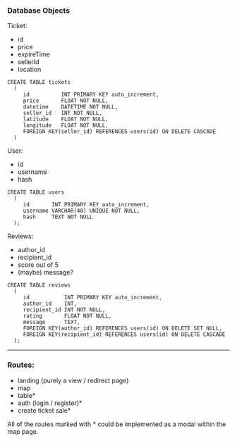 ### Database Objects

Ticket:

- id
- price
- expireTime
- sellerId
- location

```
CREATE TABLE tickets
  (
     id          INT PRIMARY KEY auto_increment,
     price       FLOAT NOT NULL,
     datetime    DATETIME NOT NULL,
     seller_id   INT NOT NULL,
     latitude    FLOAT NOT NULL,
     longitude   FLOAT NOT NULL,
     FOREIGN KEY(seller_id) REFERENCES users(id) ON DELETE CASCADE
  )
```

User:

- id
- username
- hash

```
CREATE TABLE users
  (
     id       INT PRIMARY KEY auto_increment,
     username VARCHAR(40) UNIQUE NOT NULL,
     hash     TEXT NOT NULL
  );
```

Reviews:

- author_id
- recipient_id
- score out of 5
- (maybe) message?

```
CREATE TABLE reviews
  (
     id           INT PRIMARY KEY auto_increment,
     author_id    INT,
     recipient_id INT NOT NULL,
     rating       FLOAT NOT NULL,
     message      TEXT,
     FOREIGN KEY(author_id) REFERENCES users(id) ON DELETE SET NULL,
     FOREIGN KEY(recipient_id) REFERENCES users(id) ON DELETE CASCADE
  );
```

---

### Routes:

- landing (purely a view / redirect page)
- map
- table\*
- auth (login / register)\*
- create ticket sale\*

All of the routes marked with \* could be implemented as a modal within the map page.
